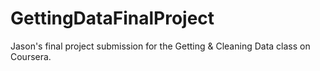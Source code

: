 GettingDataFinalProject
=======================

Jason's final project submission for the Getting &amp; Cleaning Data class on Coursera.
